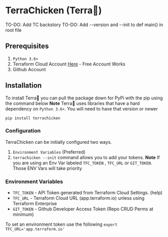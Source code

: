 # TerraChicken (Terra🐓)

TO-DO: Add TC backstory
TO-DO: Add --version and --init to def main() in root file


## Prerequisites 
1. `Python 3.6+`
2. Terraform Cloud Account [Here](https://app.terraform.io/signup/account) - Free Account Works
3. Github Account 

## Installation

To install Terra🐓 you can pull the package down for PyPi with the pip using the command below 
**Note** Terra🐓 uses libraries that have a hard dependency on `Python 3.6+`. You will need to have that version or newer

`pip install terrachicken` 

### Configuration 

TerraChicken can be initially configured two ways.

1. `Environment Variables` (Preferred)
2. `terrachicken --init` command allows you to add your tokens. **Note** If you are using an Env Var labeled `TFC_TOKEN` , `TFC_URL` or `GIT_TOKEN`. Those ENV Vars will take priority

### Environment Variables

- `TFC_TOKEN` - API Token generated from Terraform Cloud Settings. (help)
- `TFC_URL` - Terraform Cloud URL (app.terraform.io) unless using Terraform Enterprise
- `GIT_TOKEN` - Github Developer Access Token (Repo CRUD Perms at minimum)

To set an environment token use the following `export TFC_URL='app.terraform.io'`





